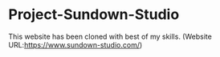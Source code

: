 # Project-Sundown-Studio
This website has been cloned with best of my skills. (Website URL:https://www.sundown-studio.com/)
